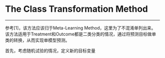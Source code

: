 # The Class Transformation Method
--- 

参考[1]，该方法应该归于Meta-Learning Method，这里为了不混淆单列出来。该方法适用于Treatment和Outcome都是二类分类的情况，通过将预测目标做单类的转换，从而实现单模型预测。

首先，考虑随机试验的情况，定义新的目标变量




